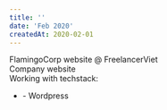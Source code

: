 ```yaml
---
title: ''
date: 'Feb 2020'
createdAt: 2020-02-01
---
```

<div class="tw-grid tw-gap-1">
  <div class="tw-col-span-2">
    <div class="tw-col-span-2">
      <span class="">
        FlamingoCorp website @
        <span class="tw-text-blue-500">Freelancer</span
        ><span class="tw-text-orange-500">Viet</span></span
      >
    </div>
    <div class="tw-col-span-2 tw-text-sm tw-text-justify tw-ml-2">
      Company website
    </div>
    <div class="tw-col-span-2 tw-text-sm tw-text-justify tw-ml-2 tw-mt-2">
    <span>Working with techstack:</span>
      <ul>
        <li><span>- Wordpress <font-awesome-icon :icon="['fab', 'wordpress']" size="lg" ></font-awesome-icon></span></li>
      </ul>
    </div>
  </div>
</div>
